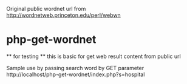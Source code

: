 Original public wordnet url from <br>
http://wordnetweb.princeton.edu/perl/webwn

# php-get-wordnet

** for testing ** 
this is basic for get web result content from public url <br>

Sample use by passing search word by GET parameter<br>
http://localhost/php-get-wordnet/index.php?s=hospital<br>
